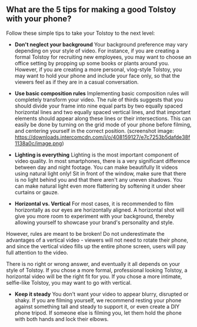 ## What are the 5 tips for making a good Tolstoy with your phone?

Follow these simple tips to take your Tolstoy to the next level:

- **Don't neglect your background** 
Your background preference may vary depending on your style of video. For instance, if you are creating a formal Tolstoy for recruiting new employees, you may want to choose an office setting by propping up some books or plants around you. However, if you are creating a more personal, vlog-style Tolstoy, you may want to hold your phone and include your face only, so that the viewers feel as if they are in a casual conversation.
 
- **Use basic composition rules** 
Implementing basic composition rules will completely transform your video. The rule of thirds suggests that you should divide your frame into nine equal parts by two equally spaced horizontal lines and two equally spaced vertical lines, and that important elements should appear along these lines or their intersections. This can easily be done by turning on the grid mode of your phone before filming, and centering yourself in the correct position. (screenshot image: https://downloads.intercomcdn.com/i/o/408159127/e7c7253b5dafde38f1138a0c/image.png)
 ​
- **Lighting is everything** 
Lighting is the most important component of video quality. In most smartphones, there is a very significant difference between day and night footage. You can make beautifully lit videos using natural light only! Sit in front of the window, make sure that there is no light behind you and that there aren't any uneven shadows. You can make natural light even more flattering by softening it under sheer curtains or gauze.

- **Horizontal vs. Vertical** 
For most cases, it is recommended to film horizontally as our eyes are horizontally aligned. A horizontal shot will give you more room to experiment with your background, thereby allowing yourself to showcase your brand's personality and style.

However, rules are meant to be broken! Do not underestimate the advantages of a vertical video - viewers will not need to rotate their phone, and since the vertical video fills up the entire phone screen, users will pay full attention to the video.

There is no right or wrong answer, and eventually it all depends on your style of Tolstoy. If you chose a more formal, professional looking Tolstoy, a horizontal video will be the right fit for you. If you chose a more intimate, selfie-like Tolstoy, you may want to go with vertical.

- **Keep it steady** 
You don't want your video to appear blurry, disrupted or shaky. If you are filming yourself, we recommend resting your phone against something tall and steady to support it, or even create a DIY phone tripod. If someone else is filming you, let them hold the phone with both hands and lock their elbows.

